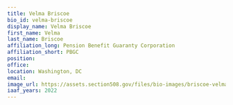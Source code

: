 ```yaml
---
title: Velma Briscoe
bio_id: velma-briscoe
display_name: Velma Briscoe
first_name: Velma
last_name: Briscoe
affiliation_long: Pension Benefit Guaranty Corporation
affiliation_short: PBGC
position: 
office: 
location: Washington, DC
email: 
image_url: https://assets.section508.gov/files/bio-images/briscoe-velma.png
iaaf_years: 2022
---
```

